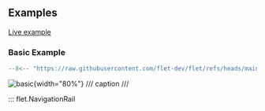 ## Examples

[Live example](https://flet-controls-gallery.fly.dev/navigation/navigationrail)

### Basic Example

```python
--8<-- "https://raw.githubusercontent.com/flet-dev/flet/refs/heads/main/sdk/python/examples/controls/navigation-rail/basic.py"
```

![basic](https://raw.githubusercontent.com/flet-dev/flet/main/sdk/python/examples/controls/navigation-rail/media/basic.gif){width="80%"}
/// caption
///

::: flet.NavigationRail

